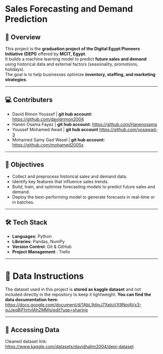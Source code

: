 # Sales Forecasting and Demand Prediction

## 📌 Overview
This project is the **graduation project of the Digital Egypt Pioneers Initiative (DEPI)** offered by **MCIT, Egypt**.  
It builds a machine learning model to predict **future sales and demand** using historical data and external factors (seasonality, promotions, holidays).  
The goal is to help businesses optimize **inventory, staffing, and marketing strategies**.


---

## 💻 Contributers
- David Rimon Youssef | **git hub account:** https://github.com/davidrimon2004
- Hanen Osama Fayez  | **git hub account:** https://github.com/Hanenosama
- Youssef Mohamed Awad | **git hub account** https://github.com/yosawad-3
- Mohamed Samy Gad Wasel | **git hub account:** https://github.com/mohamed2005x
---

## 🎯 Objectives
- Collect and preprocess historical sales and demand data.
- Identify key features that influence sales trends.
- Build, train, and optimise forecasting models to predict future sales and demand.
- Deploy the best-performing model to generate forecasts in real-time or in batches.

---

## 🛠️ Tech Stack
- **Languages**: Python  
- **Libraries**: Pandas, NumPy   
- **Version Control**: Git & GitHub  
- **Project Management** : Trello

---

# 📂 Data Instructions

The dataset used in this project is **stored as kaggle dataset** and not included directly in the repository to keep it lightweight.
 **You can find the data documentation here**: https://docs.google.com/document/d/1AbL9djnJ7XeluVX9NpjAVx3-gJJeqBjFhrtvIAh2MMg/edit?usp=sharing
 
 ---

## 🔗 Accessing Data 
Cleaned dataset link: https://www.kaggle.com/datasets/davidhalim2004/depi-dataset

```

